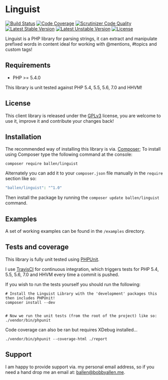 # Linguist

[![Build Status](https://travis-ci.org/bobsta63/linguist.svg)](https://travis-ci.org/bobsta63/linguist)
[![Code Coverage](https://scrutinizer-ci.com/g/bobsta63/linguist/badges/coverage.png?b=master)](https://scrutinizer-ci.com/g/bobsta63/linguist/?branch=master)
[![Scrutinizer Code Quality](https://scrutinizer-ci.com/g/bobsta63/linguist/badges/quality-score.png?b=master)](https://scrutinizer-ci.com/g/bobsta63/linguist/?branch=master)
[![Latest Stable Version](https://poser.pugx.org/ballen/linguist/v/stable)](https://packagist.org/packages/ballen/linguist)
[![Latest Unstable Version](https://poser.pugx.org/ballen/linguist/v/unstable)](https://packagist.org/packages/ballen/linguist)
[![License](https://poser.pugx.org/ballen/linguist/license)](https://packagist.org/packages/ballen/linguist)

Linguist is a PHP library for parsing strings, it can extract and manipulate prefixed words in content ideal for working with @mentions, #topics and custom tags!

Requirements
------------

* PHP >= 5.4.0

This library is unit tested against PHP 5.4, 5.5, 5.6, 7.0 and HHVM!

License
-------

This client library is released under the [GPLv3](https://raw.githubusercontent.com/bobsta63/linguist/master/LICENSE) license, you are welcome to use it, improve it and contribute your changes back!

Installation
------------

The recommended way of installing this library is via. [Composer](http://getcomposer.org); To install using Composer type the following command at the console:

```shell
composer require ballen/linguist
```

Alternately you can add it to your ``composer.json`` file manually in the `require` section like so:

```php
"ballen/linguist": "^1.0"
```
Then install the package by running the ``composer update ballen/linguist`` command.

Examples
--------

A set of working examples can be found in the ``/examples`` directory.

Tests and coverage
------------------

This library is fully unit tested using [PHPUnit](https://phpunit.de/).

I use [TravisCI](https://travis-ci.org/) for continuous integration, which triggers tests for PHP 5.4, 5.5, 5.6, 7.0 and HHVM every time a commit is pushed.

If you wish to run the tests yourself you should run the following:

```shell
# Install the Linguist Library with the 'development' packages this then includes PHPUnit!
composer install --dev


# Now we run the unit tests (from the root of the project) like so:
./vendor/bin/phpunit
```

Code coverage can also be ran but requires XDebug installed...

```shell
./vendor/bin/phpunit --coverage-html ./report
```

Support
-------

I am happy to provide support via. my personal email address, so if you need a hand drop me an email at: [ballen@bobbyallen.me]().

